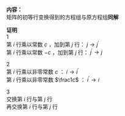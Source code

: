**内容：**  
矩阵的初等行变换得到的方程组与原方程组**同解**  
  
**证明**  
1  
第 $i$ 行乘以常数 $c$ ，加到第 $j$ 行： $j\to j^\prime$   
第 $i$ 行乘以常数 $-c$ ，加到第 $j$ 行： $j^\prime\to j$   
  
2  
第 $i$ 行乘以非零常数 $c$ ： $i\to i^\prime$   
第 $i$ 行乘以非零常数 $\frac1c$ ： $i^\prime\to i$   
  
3  
交换第 $i$ 行与第 $j$ 行  
再交换第 $i$ 行与第 $j$ 行  
